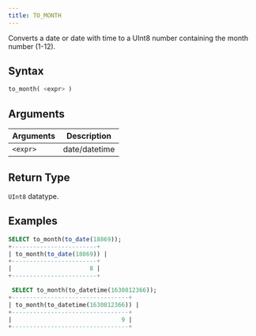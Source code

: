 ```yaml
---
title: TO_MONTH
---
```


Converts a date or date with time to a UInt8 number containing the month number (1-12).

## Syntax

```sql
to_month( <expr> )
```

## Arguments

| Arguments   | Description |
| ----------- | ----------- |
| `<expr>` | date/datetime |

## Return Type

 `UInt8` datatype.

## Examples

```sql
SELECT to_month(to_date(18869));
+------------------------+
| to_month(to_date(18869)) |
+------------------------+
|                      8 |
+------------------------+

 SELECT to_month(to_datetime(1630812366));
+---------------------------------+
| to_month(to_datetime(1630812366)) |
+---------------------------------+
|                               9 |
+---------------------------------+
```
